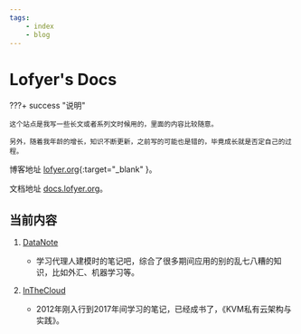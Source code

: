 ```yaml
---
tags:
    - index
    - blog
---
```


# Lofyer's Docs

???+ success "说明"

    这个站点是我写一些长文或者系列文时候用的，里面的内容比较随意。

    另外，随着我年龄的增长，知识不断更新，之前写的可能也是错的，毕竟成长就是否定自己的过程。

博客地址 [lofyer.org](https://blog.lofyer.org){:target="_blank" }。

文档地址 [docs.lofyer.org](https://docs.lofyer.org)。

## 当前内容

1. [DataNote](/datanote)
    * 学习代理人建模时的笔记吧，综合了很多期间应用的别的乱七八糟的知识，比如外汇、机器学习等。

2. [InTheCloud](/inthecloud)
    * 2012年刚入行到2017年间学习的笔记，已经成书了，《KVM私有云架构与实践》。
